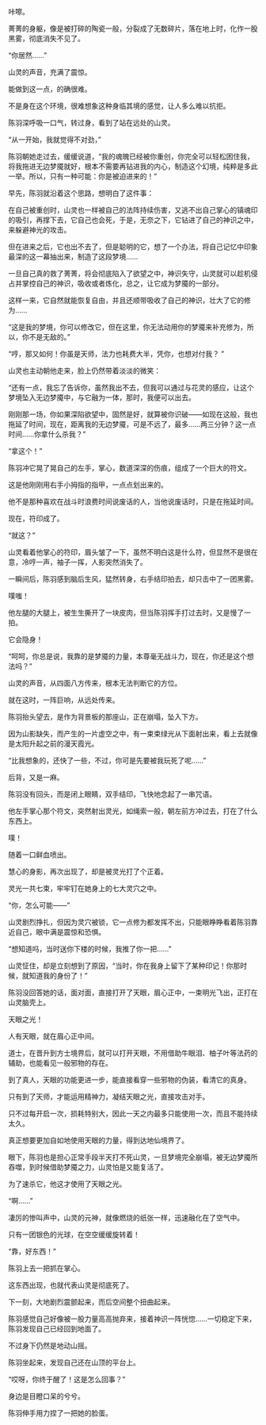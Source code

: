 咔嚓。

菁菁的身躯，像是被打碎的陶瓷一般，分裂成了无数碎片，落在地上时，化作一股黑雾，彻底消失不见了。

“你居然……”

山灵的声音，充满了震惊。

能做到这一点，的确很难。

不是身在这个环境，很难想象这种身临其境的感觉，让人多么难以抗拒。

陈羽深呼吸一口气，转过身，看到了站在远处的山灵。

“从一开始，我就觉得不对劲，”

陈羽朝她走过去，缓缓说道，“我的魂魄已经被你重创，你完全可以轻松困住我，将我拖进无边梦魇就好，根本不需要再钻进我的内心，制造这个幻境，纯粹是多此一举。所以，只有一种可能：你是被迫进来的！”

早先，陈羽就沿着这个思路，想明白了这件事：

在自己被重创时，山灵也一样被自己的法阵持续伤害，又逃不出自己掌心的镇魂印的吸引，再撑下去，它自己也会死，于是，无奈之下，它钻进了自己的神识之中，来躲避神光的攻击。

但在进来之后，它也出不去了，但是聪明的它，想了一个办法，将自己记忆中印象最深的这一幕抽出来，制造了这段梦境……

一旦自己真的救了菁菁，将会彻底陷入了欲望之中，神识失守，山灵就可以趁机侵占并掌控自己的神识，吸收或者炼化，总之，让它成为梦魇的一部分。

这样一来，它自然就能恢复自由，并且还顺带吸收了自己的神识，壮大了它的修为……

“这是我的梦境，你可以修改它，但在这里，你无法动用你的梦魇来补充修为，所以，你不是无敌的。”

“哼，那又如何！你虽是天师，法力也耗费大半，凭你，也想对付我？ ”

山灵也主动朝他走来，脸上仍然带着淡淡的微笑：

“还有一点，我忘了告诉你，虽然我出不去，但我可以通过与花灵的感应，让这个梦境坠入无边梦魇中，与它融为一体，那时，我便可以出去。

刚刚那一场，你如果深陷欲望中，固然是好，就算被你识破——如现在这般，我也拖延了时间，现在，距离我的无边梦魇，可是不远了，最多……两三分钟？这一点时间……你拿什么杀我？”

“拿这个！”

陈羽冲它晃了晃自己的左手，掌心，数道深深的伤痕，组成了一个巨大的符文。

这是他刚刚用右手小拇指的指甲，一点点划出来的。

他不是那种喜欢在战斗时浪费时间说废话的人，当他说废话时，只是在拖延时间。

现在，符印成了。

“就这？”

山灵看着他掌心的符印，眉头皱了一下，虽然不明白这是什么符，但显然不是很在意，冷哼一声，袖子一挥，人影突然消失了。

一瞬间后，陈羽感到脑后生风，猛然转身，右手结印拍去，却只击中了一团黑雾。

噗嗤！

他左腿的大腿上，被生生撕开了一块皮肉，但当陈羽挥手打过去时，又是慢了一拍。

它会隐身！

“呵呵，你总是说，我靠的是梦魇的力量，本尊毫无战斗力，现在，你还是这个想法吗？”

山灵的声音，从四面八方传来，根本无法判断它的方位。

就在这时，一阵巨响，从远处传来。

陈羽抬头望去，是作为背景板的那座山，正在崩塌，坠入下方。

因为山影缺失，而产生的一片虚空之中，有一束束绿光从下面射出来，看上去就像是太阳升起之前的漫天霞光。

“比我想象的，还快了一些，不过，你可是先要被我玩死了呢……”

后背，又是一麻。

陈羽没有回头，而是闭上眼睛，双手结印，飞快地念起了一串咒语。

他左手掌心那个符文，突然射出灵光，如绳索一般，朝左前方冲过去，打在了什么东西上。

噗！

随着一口鲜血喷出。

慧心的身影，再次出现了，却是被灵光打了个正着。

灵光一共七束，牢牢钉在她身上的七大灵穴之中。

“你，怎么可能——”

山灵剧烈挣扎，但因为灵穴被锁，它一点修为都发挥不出，只能眼睁睁看着陈羽靠近自己，眼中满是震惊和恐惧。

“想知道吗，当时送你下楼的时候，我推了你一把……”

山灵怔住，却是立刻想到了原因，“当时，你在我身上留下了某种印记！你那时候，就知道我的身份了！”

陈羽没回答她的话，面对面，直接打开了天眼，眉心正中，一束明光飞出，正打在山灵脑壳上。

天眼之光！

人有天眼，就在眉心正中间。

道士，在晋升到方士境界后，就可以打开天眼，不用借助牛眼泪、柚子叶等法药的辅助，也能看见一般邪物的存在。

到了真人，天眼的功能更进一步，能直接看穿一些邪物的伪装，看清它的真身。

只有到了天师，才能运用精神力，凝结天眼之光，直接攻击对手。

只不过每开启一次，损耗特别大，因此一天之内最多只能使用一次，而且不能持续太久。

真正想要更加自如地使用天眼的力量，得到达地仙境界了。

眼下，陈羽也是担心正常手段半天打不死山灵，一旦梦境完全崩塌，被无边梦魇所吞噬，到时候借助梦魇之力，山灵怕是又能复活了。

为了速杀它，他这才使用了天眼之光。

“啊……”

凄厉的惨叫声中，山灵的元神，就像燃烧的纸张一样，迅速融化在了空气中。

只有一团银色的光球，在空空缓缓旋转着！

“靠，好东西！”

陈羽上去一把抓在掌心。

这东西出现，也就代表山灵是彻底死了。

下一刻，大地剧烈震颤起来，而后空间整个扭曲起来。

陈羽感觉自己好像被一股力量高高抛弃来，接着神识一阵恍惚……一切稳定下来，陈羽发现自己已经回到地面了。

不过身下仍然是地动山摇。

陈羽坐起来，发现自己还在山顶的平台上。

“哎呀，你终于醒了！这是怎么回事？”

身边是目瞪口呆的兮兮。

陈羽伸手用力捏了一把她的脸蛋。
